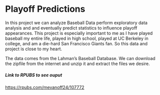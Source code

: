 # Playoff Predictions

In this project we can analyze Baseball Data perform exploratory data analysis and and eventually predict statistics to influence playoff appearances. This project is especially important to me as I have played baseball my entire life, played in high school, played at UC Berkeley in college, and am a die-hard San Francisco Giants fan. So this data and project is close to my heart.

The data comes from the Lahman’s Baseball Database. We can download the zipfile from the internet and unzip it and extract the files we desire.

##### Link to RPUBS to see ouput 
https://rpubs.com/mevanoff24/107772

